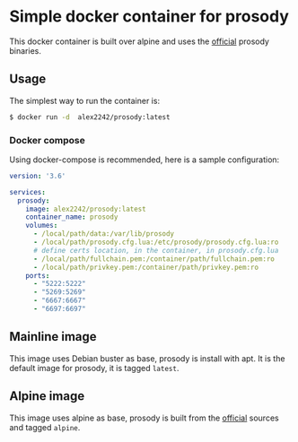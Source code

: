 # Simple docker container for prosody

This docker container is built over alpine and uses the
[official](https://prosody.im) prosody binaries.

## Usage

The simplest way to run the container is:

```bash
$ docker run -d  alex2242/prosody:latest
```

### Docker compose

Using docker-compose is recommended, here is a sample configuration:

```yaml
version: '3.6'

services:
  prosody:
    image: alex2242/prosody:latest
    container_name: prosody
    volumes:
      - /local/path/data:/var/lib/prosody
      - /local/path/prosody.cfg.lua:/etc/prosody/prosody.cfg.lua:ro
      # define certs location, in the container, in prosody.cfg.lua
      - /local/path/fullchain.pem:/container/path/fullchain.pem:ro
      - /local/path/privkey.pem:/container/path/privkey.pem:ro
    ports:
      - "5222:5222"
      - "5269:5269"
      - "6667:6667"
      - "6697:6697"
```

## Mainline image

This image uses Debian buster as base, prosody is install with apt.
It is the default image for prosody, it is tagged `latest`.

## Alpine image

This image uses alpine as base, prosody is built from the
[official](https://prosody.im) sources and tagged `alpine`.
